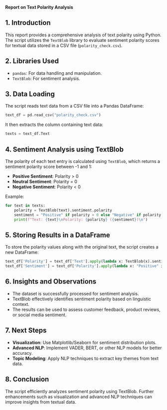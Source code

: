 **Report on Text Polarity Analysis**

## 1. **Introduction**
This report provides a comprehensive analysis of text polarity using Python. The script utilizes the `TextBlob` library to evaluate sentiment polarity scores for textual data stored in a CSV file (`polarity_check.csv`).

## 2. **Libraries Used**
- `pandas`: For data handling and manipulation.
- `TextBlob`: For sentiment analysis.

## 3. **Data Loading**
The script reads text data from a CSV file into a Pandas DataFrame:
```python
text_df = pd.read_csv("polarity_check.csv")
```
It then extracts the column containing text data:
```python
texts = text_df.Text
```

## 4. **Sentiment Analysis using TextBlob**
The polarity of each text entry is calculated using `TextBlob`, which returns a sentiment polarity score between -1 and 1:
- **Positive Sentiment**: Polarity > 0
- **Neutral Sentiment**: Polarity = 0
- **Negative Sentiment**: Polarity < 0

Example:
```python
for text in texts:
    polarity = TextBlob(text).sentiment.polarity
    sentiment = "Positive" if polarity > 0 else "Negative" if polarity < 0 else "Neutral"
    print(f"Text: {text}\nPolarity: {polarity} ({sentiment})\n")
```

## 5. **Storing Results in a DataFrame**
To store the polarity values along with the original text, the script creates a new DataFrame:
```python
text_df['Polarity'] = text_df['Text'].apply(lambda x: TextBlob(x).sentiment.polarity)
text_df['Sentiment'] = text_df['Polarity'].apply(lambda x: "Positive" if x > 0 else ("Negative" if x < 0 else "Neutral"))
```

## 6. **Insights and Observations**
- The dataset is successfully processed for sentiment analysis.
- TextBlob effectively identifies sentiment polarity based on linguistic context.
- The results can be used to assess customer feedback, product reviews, or social media sentiment.

## 7. **Next Steps**
- **Visualization**: Use Matplotlib/Seaborn for sentiment distribution plots.
- **Advanced NLP**: Implement VADER, BERT, or other NLP models for better accuracy.
- **Topic Modeling**: Apply NLP techniques to extract key themes from text data.

## 8. **Conclusion**
The script efficiently analyzes sentiment polarity using TextBlob. Further enhancements such as visualization and advanced NLP techniques can improve insights from textual data.
